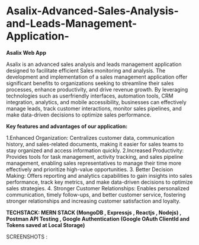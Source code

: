 # Asalix-Advanced-Sales-Analysis-and-Leads-Management-Application-
**Asalix Web App**

Asalix is an advanced sales analysis and leads management application designed to facilitate efficient Sales monitoring and analysis. The development and implementation of a sales management application offer significant benefits to organizations seeking to streamline their sales processes, enhance productivity, and drive revenue growth. By leveraging technologies such as userfriendly interfaces, automation tools, CRM integration, analytics, and mobile accessibility, businesses can effectively manage leads, track customer interactions, monitor sales pipelines, and make data-driven decisions to optimize sales performance.


**Key features and advantages of our application:**

1.Enhanced Organization: Centralizes customer data, communication history, and sales-related documents, making it easier for sales teams to stay organized and access information quickly.
2.Increased Productivity: Provides tools for task management, activity tracking, and sales pipeline management, enabling sales representatives to manage their time more effectively and prioritize high-value opportunities.
3. Better Decision Making: Offers reporting and analytics capabilities to gain insights into sales performance, track key metrics, and make data-driven decisions to optimize sales strategies.
4. Stronger Customer Relationships: Enables personalized communication, timely follow-ups, and better customer service, fostering stronger relationships and increasing customer satisfaction and loyalty.

**TECHSTACK: MERN STACK (MongoDB , Expressjs , Reactjs , Nodejs) , Postman API Testing , Google Authentication (Google OAuth ClientId and Tokens saved at Local Storage)** 

SCREENSHOTS :

